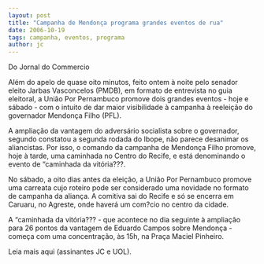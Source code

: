 ```yaml
---
layout: post
title: "Campanha de Mendonça programa grandes eventos de rua"
date: 2006-10-19
tags: campanha, eventos, programa
author: jc
---
```

Do Jornal do Commercio

Al&eacute;m do apelo de quase oito minutos, feito ontem &agrave; noite pelo senador eleito Jarbas Vasconcelos (PMDB), em formato de entrevista no guia eleitoral, a Uni&atilde;o Por Pernambuco promove dois grandes eventos - hoje e s&aacute;bado - com o intuito de dar maior visibilidade &agrave; campanha &agrave; reelei&ccedil;&atilde;o do governador Mendon&ccedil;a Filho (PFL). 

A amplia&ccedil;&atilde;o da vantagem do advers&aacute;rio socialista sobre o governador, segundo constatou a segunda rodada do Ibope, n&atilde;o parece desanimar os aliancistas. Por isso, o comando da campanha de Mendon&ccedil;a Filho promove, hoje &agrave; tarde, uma caminhada no Centro do Recife, e est&aacute; denominando o evento de &ldquo;caminhada da vit&oacute;ria???. 

No s&aacute;bado, a oito dias antes da elei&ccedil;&atilde;o, a Uni&atilde;o Por Pernambuco promove uma carreata cujo roteiro pode ser considerado uma novidade no formato de campanha da alian&ccedil;a. A comitiva sai do Recife e s&oacute; se encerra em Caruaru, no Agreste, onde haver&aacute; um com?cio no centro da cidade. 

A &ldquo;caminhada da vit&oacute;ria??? - que acontece no dia seguinte &agrave; amplia&ccedil;&atilde;o para 26 pontos da vantagem de Eduardo Campos sobre Mendon&ccedil;a - come&ccedil;a com uma concentra&ccedil;&atilde;o, &agrave;s 15h, na Pra&ccedil;a Maciel Pinheiro.

Leia mais aqui (assinantes JC e UOL).